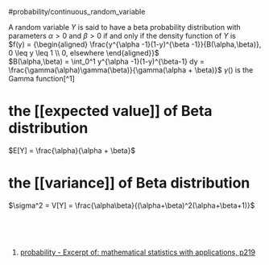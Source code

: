 #probability/continuous_random_variable 

A random variable $Y$ is said to have a beta probability distribution with parameters $\alpha > 0$ and $\beta > 0$ if and only if the density function of $Y$ is  
​$f(y) = {\begin{aligned} \frac{y^{\alpha -1}(1-y)^{\beta -1}}{B(\alpha,\beta)}, 0 \leq y \leq 1 \\ 0, elsewhere \end{aligned}}$  
​$B(\alpha,\beta) = \int_0^1 y^{\alpha -1}(1-y)^{\beta-1} dy = \frac{\gamma(\alpha)\gamma(\beta)}{\gamma(\alpha + \beta)}$         $\gamma( )$ is the Gamma function[^1]

# the [[expected value]] of Beta distribution

$E[Y] = \frac{\alpha}{\alpha + \beta}$

# the [[variance]] of Beta distribution

$\sigma^2 = V[Y] = \frac{\alpha\beta}{(\alpha+\beta)^2(\alpha+\beta+1)}$

‍

‍

1. [probability - Excerpt of: mathematical statistics with applications, p219](lt://open/OxxR2YnPQ0CTGq2QUBqgyQ)